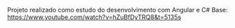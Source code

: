 Projeto realizado como estudo do desenvolvimento com Angular e C# Base: https://www.youtube.com/watch?v=hZuBfDyTRQ8&t=5135s
